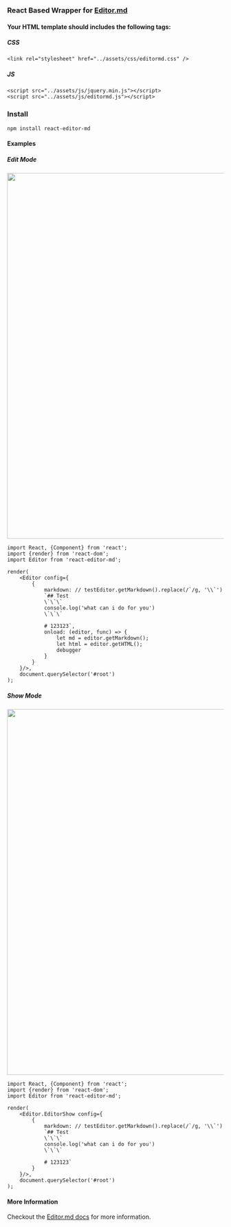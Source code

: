 ### React Based Wrapper for [Editor.md](https://github.com/pandao/editor.md)

#### Your HTML template should includes the following tags:

##### CSS
```
<link rel="stylesheet" href="../assets/css/editormd.css" />
```
##### JS
```
<script src="../assets/js/jquery.min.js"></script>
<script src="../assets/js/editormd.js"></script>
```

### Install
```
npm install react-editor-md
```

#### Examples

##### Edit Mode
<img src="http://7ximbf.com1.z0.glb.clouddn.com/FpaB-GQqpGZe2FMgq7kYTd1kv0By" width="850px"/>

```
import React, {Component} from 'react';
import {render} from 'react-dom';
import Editor from 'react-editor-md';

render(
    <Editor config={
        {
            markdown: // testEditor.getMarkdown().replace(/`/g, '\\`')
            `## Test
            \`\`\`
            console.log('what can i do for you')
            \`\`\`

            # 123123`,
            onload: (editor, func) => {
                let md = editor.getMarkdown();
                let html = editor.getHTML();
                debugger
            }
        }
    }/>,
    document.querySelector('#root')
);
```

##### Show Mode
<img src="http://7ximbf.com1.z0.glb.clouddn.com/FqaUzavIAfRaoEH_JubArv6fCn3I" width="850px"/>

```
import React, {Component} from 'react';
import {render} from 'react-dom';
import Editor from 'react-editor-md';

render(
    <Editor.EditorShow config={
        {
            markdown: // testEditor.getMarkdown().replace(/`/g, '\\`')
            `## Test
            \`\`\`
            console.log('what can i do for you')
            \`\`\`

            # 123123`
        }
    }/>,
    document.querySelector('#root')
);
```

#### More Information
Checkout the [Editor.md docs](https://pandao.github.io/editor.md/examples/full.html) for more information.
